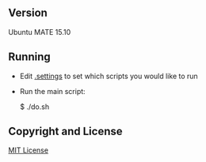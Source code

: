 ## Version
Ubuntu MATE 15.10

## Running
 * Edit [.settings](.settings) to set which scripts you would like to run
 * Run the main script:

    $ ./do.sh

## Copyright and License

[MIT License](LICENSE)
